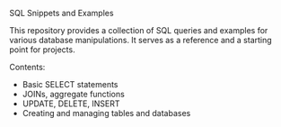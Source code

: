 SQL Snippets and Examples

This repository provides a collection of SQL queries and examples for various database manipulations. It serves as a reference and a starting point for projects.

Contents:
- Basic SELECT statements
- JOINs, aggregate functions
- UPDATE, DELETE, INSERT
- Creating and managing tables and databases
